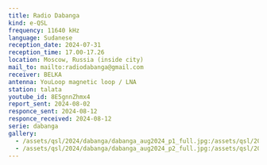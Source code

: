 ```yaml
---
title: Radio Dabanga
kind: e-QSL
frequency: 11640 kHz
language: Sudanese
reception_date: 2024-07-31
reception_time: 17.00-17.26
location: Moscow, Russia (inside city)
mail_to: mailto:radiodabanga@gmail.com
receiver: BELKA
antenna: YouLoop magnetic loop / LNA
station: talata
youtube_id: 8E5gnnZhmx4
report_sent: 2024-08-02
responce_sent: 2024-08-12
responce_received: 2024-08-12
serie: dabanga
gallery:
  - /assets/qsl/2024/dabanga/dabanga_aug2024_p1_full.jpg:/assets/qsl/2024/dabanga/dabanga_aug2024_p1_small.jpg
  - /assets/qsl/2024/dabanga/dabanga_aug2024_p2_full.jpg:/assets/qsl/2024/dabanga/dabanga_aug2024_p2_small.jpg
---
```

